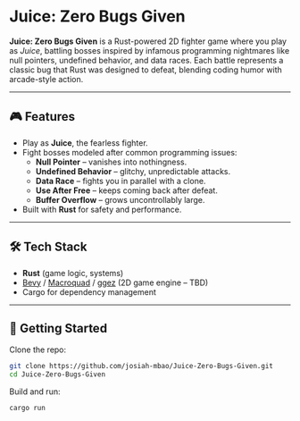 # Juice: Zero Bugs Given

**Juice: Zero Bugs Given** is a Rust-powered 2D fighter game where you play as *Juice*, battling bosses inspired by infamous programming nightmares like null pointers, undefined behavior, and data races. Each battle represents a classic bug that Rust was designed to defeat, blending coding humor with arcade-style action.

---

## 🎮 Features
- Play as **Juice**, the fearless fighter.
- Fight bosses modeled after common programming issues:
  - **Null Pointer** – vanishes into nothingness.
  - **Undefined Behavior** – glitchy, unpredictable attacks.
  - **Data Race** – fights you in parallel with a clone.
  - **Use After Free** – keeps coming back after defeat.
  - **Buffer Overflow** – grows uncontrollably large.
- Built with **Rust** for safety and performance.

---

## 🛠 Tech Stack
- **Rust** (game logic, systems)
- [Bevy](https://bevyengine.org/) / [Macroquad](https://github.com/not-fl3/macroquad) / [ggez](https://github.com/ggez/ggez) (2D game engine – TBD)
- Cargo for dependency management

---

## 🚀 Getting Started
Clone the repo:
```bash
git clone https://github.com/josiah-mbao/Juice-Zero-Bugs-Given.git
cd Juice-Zero-Bugs-Given
```
Build and run:
```bash
cargo run
